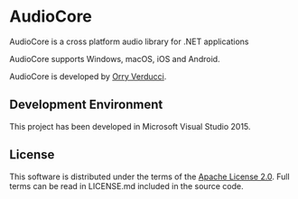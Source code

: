 AudioCore
=========
AudioCore is a cross platform audio library for .NET applications

AudioCore supports Windows, macOS, iOS and Android.

AudioCore is developed by [Orry Verducci](http://www.orryverducci.co.uk/).

Development Environment
-----------------------
This project has been developed in Microsoft Visual Studio 2015.

License
-------
This software is distributed under the terms of the [Apache License 2.0](https://www.apache.org/licenses/LICENSE-2.0). Full terms can be read in LICENSE.md included in the source code.